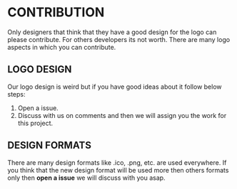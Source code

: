 # CONTRIBUTION

Only designers that think that they have a good design for the logo can please contribute. For others developers its not worth.
There are many logo aspects in which you can contribute.

## LOGO DESIGN

Our logo design is weird but if you have good ideas about it follow below steps:

1. Open a issue.
2. Discuss with us on  comments and then we will assign you the work for this project.

## DESIGN FORMATS

There are many design formats like .ico, .png, etc. are used everywhere. If you think that the new design format will be used more then others formats only
then **open a issue** we will discuss with you asap.

